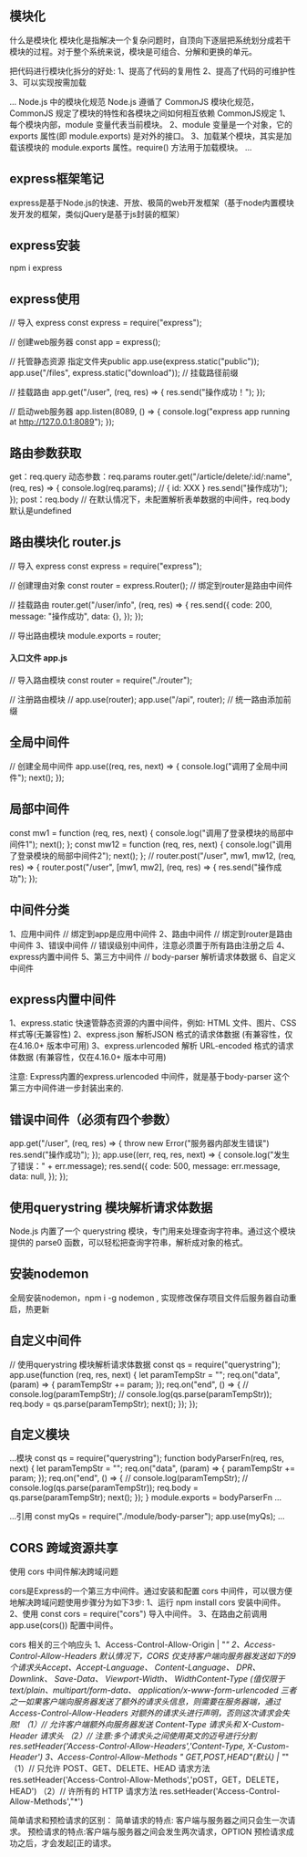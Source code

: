 
## 模块化
什么是模块化
模块化是指解决一个复杂问题时，自顶向下逐层把系统划分成若干模块的过程。对于整个系统来说，模块是可组合、分解和更换的单元。

把代码进行模块化拆分的好处:
1、提高了代码的复用性
2、提高了代码的可维护性
3、可以实现按需加载

...
Node.js 中的模块化规范
Node.js 遵循了 CommonJS 模块化规范，CommonJS 规定了模块的特性和各模块之间如何相互依赖
CommonJS规定
1、每个模块内部，module 变量代表当前模块。
2、module 变量是一个对象，它的 exports 属性(即 module.exports) 是对外的接口。
3、加载某个模块，其实是加载该模块的 module.exports 属性。require() 方法用于加载模块。
...

## express框架笔记
express是基于Node.js的快速、开放、极简的web开发框架（基于node内置模块发开发的框架，类似jQuery是基于js封装的框架）

## express安装
npm i express

## express使用
// 导入 express
const express = require("express");

// 创建web服务器
const app = express();

// 托管静态资源  指定文件夹public
app.use(express.static("public"));
app.use("/files", express.static("download")); // 挂载路径前缀

// 挂载路由
app.get("/user", (req, res) => {
  res.send("操作成功！");
});

// 启动web服务器
app.listen(8089, () => {
  console.log("express app running at http://127.0.0.1:8089");
});

## 路由参数获取
get：req.query
动态参数：req.params
router.get("/article/delete/:id/:name", (req, res) => {
  console.log(req.params); // { id: XXX }
  res.send("操作成功");
});
post：req.body   // 在默认情况下，未配置解析表单数据的中间件，req.body默认是undefined

## 路由模块化 router.js
// 导入 express
const express = require("express");

// 创建理由对象
const router = express.Router(); // 绑定到router是路由中间件

// 挂载路由
router.get("/user/info", (req, res) => {
  res.send({
    code: 200,
    message: "操作成功",
    data: {},
  });
});

// 导出路由模块
module.exports = router;

#### 入口文件 app.js
// 导入路由模块
const router = require("./router");

// 注册路由模块
// app.use(router);
app.use("/api", router); // 统一路由添加前缀

## 全局中间件
// 创建全局中间件
app.use((req, res, next) => {
  console.log("调用了全局中间件");
  next();
});

## 局部中间件
const mw1 = function (req, res, next) {
  console.log("调用了登录模块的局部中间件1");
  next();
};
const mw12 = function (req, res, next) {
  console.log("调用了登录模块的局部中间件2");
  next();
};
// router.post("/user", mw1, mw12, (req, res) => {
router.post("/user", [mw1, mw2], (req, res) => {
  res.send("操作成功");
});

## 中间件分类
1、应用中间件    // 绑定到app是应用中间件
2、路由中间件    // 绑定到router是路由中间件
3、错误中间件    // 错误级别中间件，注意必须置于所有路由注册之后
4、express内置中间件
5、第三方中间件 // body-parser 解析请求体数据
6、自定义中间件

## express内置中间件
1、express.static 快速管静态资源的内置中间件，例如: HTML 文件、图片、CSS 样式等(无兼容性)
2、express.json 解析JSON 格式的请求体数据 (有兼容性，仅在4.16.0+ 版本中可用)
3、express.urlencoded 解析 URL-encoded 格式的请求体数据 (有兼容性，仅在4.16.0+ 版本中可用)

注意: Express内置的express.urlencoded 中间件，就是基于body-parser 这个第三方中间件进一步封装出来的.

## 错误中间件（必须有四个参数）
app.get("/user", (req, res) => {
  throw new Error("服务器内部发生错误")
  res.send("操作成功");
});
app.use((err, req, res, next) => {
  console.log("发生了错误：" + err.message);
  res.send({
    code: 500,
    message: err.message,
    data: null,
  });
});

## 使用querystring 模块解析请求体数据
Node.js 内置了一个 querystring 模块，专门用来处理查询字符串。通过这个模块提供的 parse0 函数，可以轻松把查询字符串，解析成对象的格式。

## 安装nodemon
全局安装nodemon，npm i -g nodemon , 实现修改保存项目文件后服务器自动重启，热更新

## 自定义中间件
// 使用querystring 模块解析请求体数据
const qs = require("querystring");
app.use(function (req, res, next) {
  let paramTempStr = "";
  req.on("data", (param) => {
    paramTempStr += param;
  });
  req.on("end", () => {
    // console.log(paramTempStr);
    // console.log(qs.parse(paramTempStr));
    req.body = qs.parse(paramTempStr);
    next();
  });
});

## 自定义模块
...模块
const qs = require("querystring");
function bodyParserFn(req, res, next) {
  let paramTempStr = "";
  req.on("data", (param) => {
    paramTempStr += param;
  });
  req.on("end", () => {
    // console.log(paramTempStr);
    // console.log(qs.parse(paramTempStr));
    req.body = qs.parse(paramTempStr);
    next();
  });
}
module.exports = bodyParserFn
...

...引用
const myQs = require("./module/body-parser");
app.use(myQs);
...

## CORS 跨域资源共享
使用 cors 中间件解决跨域问题

cors是Express的一个第三方中间件。通过安装和配置 cors 中间件，可以很方便地解决跨域问题使用步骤分为如下3步:
1、运行 npm install cors 安装中间件。
2、使用 const cors = require("cors") 导入中间件。
3、在路由之前调用 app.use(cors()) 配置中间件。

cors 相关的三个响应头
1、Access-Control-Allow-Origin    <Origin> | "*"
2、Access-Control-Allow-Headers
默认情况下，CORS 仅支持客户端向服务器发送如下的9个请求头Accept、Accept-Language、 Content-Language、 DPR、Downlink、 Save-Data、 Viewport-Width、 WidthContent-Type (值仅限于 text/plain、multipart/form-data、 application/x-www-form-urlencoded 三者之一如果客户端向服务器发送了额外的请求头信息，则需要在服务器端，通过 Access-Control-Allow-Headers 对额外的请求头进行声明，否则这次请求会失败!
（1）// 允许客户端额外向服务器发送 Content-Type 请求头和 X-Custom-Header 请求头
（2）// 注意:多个请求头之间使用英文的迈号进行分割
  res.setHeader('Access-Control-Allow-Headers','Content-Type, X-Custom-Header')
3、Access-Control-Allow-Methods  " GET,POST,HEAD"(默认) | "*"
（1）// 只允许 POST、GET、DELETE、HEAD 请求方法
  res.setHeader('Access-Control-Allow-Methods','pOST，GET，DELETE，HEAD')
（2）// 许所有的 HTTP 请求方法
  res.setHeader('Access-Control-Allow-Methods',"*')

简单请求和预检请求的区别：
简单请求的特点: 客户端与服务器之间只会生一次请求。
预检请求的特点:客户端与服务器之间会发生两次请求，OPTION 预检请求成功之后，才会发起[正的请求。